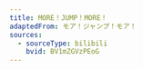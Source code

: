 ```yaml
---
title: MORE！JUMP！MORE！
adaptedFrom: モア！ジャンプ！モア！
sources:
  - sourceType: bilibili
    bvid: BV1mZGVzPEoG
---
```

